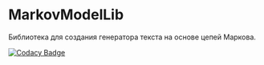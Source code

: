# MarkovModelLib
Библиотека для создания генератора текста на основе цепей Маркова.

[![Codacy Badge](https://api.codacy.com/project/badge/Grade/bbac33d7106d414ebc04451d7543288b)](https://www.codacy.com/manual/gisinka/MarkovModelLib?utm_source=github.com&amp;utm_medium=referral&amp;utm_content=gisinka/MarkovModelLib&amp;utm_campaign=Badge_Grade)

